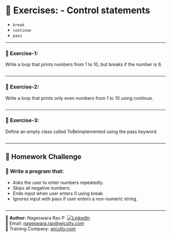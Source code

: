 # 🧠 Exercises: - Control statements
- `break`
- `continue`
- `pass`

---

### 🔹 Exercise-1:
Write a loop that prints numbers from 1 to 10, but breaks if the number is 6.

```python

```

---

### 🔹 Exercise-2:
Write a loop that prints only even numbers from 1 to 10 using continue.

```python

```

---

### 🔹 Exercise-3:
Define an empty class called ToBeImplemented using the pass keyword.

```python

```

---

## 🧠 Homework Challenge

### 🔎 Write a program that:
- Asks the user to enter numbers repeatedly.
- Skips all negative numbers.
- Ends input when user enters 0 using break.
- Ignores input with pass if user enters a non-numeric string.

```python

```

---

👤 **Author:** Nageswara Rao P &nbsp;[![LinkedIn](https://img.shields.io/badge/LinkedIn-%230077B5.svg?style=flat-square&logo=linkedin&logoColor=white)](https://www.linkedin.com/in/nageshvkn)  
📧 Email: [nageswara.rao@wiculty.com](mailto:nageswara.rao@wiculty.com)  
🏢 Training Company: [wiculty.com](https://wiculty.com)
